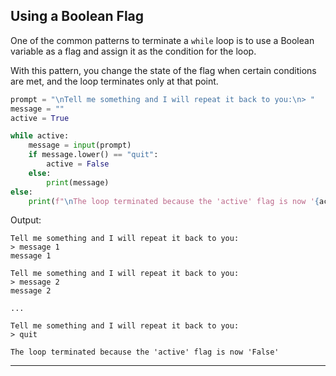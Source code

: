 ## Using a Boolean Flag

One of the common patterns to terminate a `while` loop is to use a Boolean
variable as a flag and assign it as the condition for the loop.

With this pattern, you change the state of the flag when certain conditions are
met, and the loop terminates only at that point.

```python
prompt = "\nTell me something and I will repeat it back to you:\n> "
message = ""
active = True

while active:
    message = input(prompt)
    if message.lower() == "quit":
        active = False
    else:
        print(message)
else:
    print(f"\nThe loop terminated because the 'active' flag is now '{active}'")
```

Output:

```
Tell me something and I will repeat it back to you:
> message 1
message 1

Tell me something and I will repeat it back to you:
> message 2
message 2

...

Tell me something and I will repeat it back to you:
> quit

The loop terminated because the 'active' flag is now 'False'
```

---
